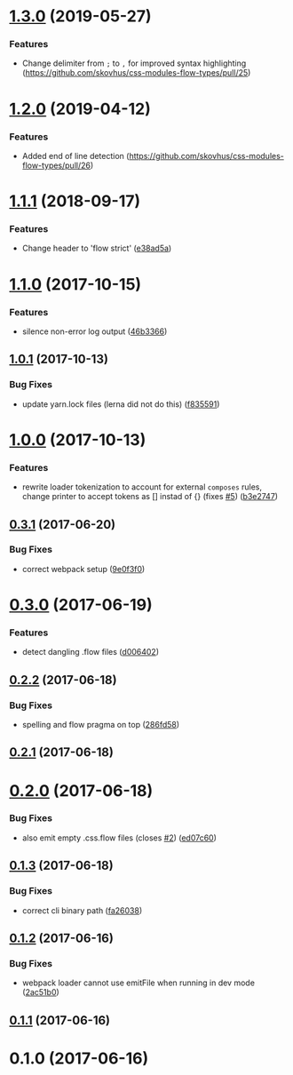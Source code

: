 <a name="1.3.0"></a>
# [1.3.0](https://github.com/skovhus/css-modules-flow-types/compare/v1.2.0...v1.3.0) (2019-05-27)

### Features
* Change delimiter from `;` to `,` for improved syntax highlighting (https://github.com/skovhus/css-modules-flow-types/pull/25)

<a name="1.2.0"></a>
# [1.2.0](https://github.com/skovhus/css-modules-flow-types/compare/v1.1.1...v1.2.0) (2019-04-12)

### Features
* Added end of line detection (https://github.com/skovhus/css-modules-flow-types/pull/26)


<a name="1.1.1"></a>
# [1.1.1](https://github.com/skovhus/css-modules-flow-types/compare/v1.1.0...v1.1.1) (2018-09-17)

### Features
* Change header to 'flow strict' ([e38ad5a](https://github.com/skovhus/css-modules-flow-types/commit/e38ad5a))



<a name="1.1.0"></a>
# [1.1.0](https://github.com/skovhus/css-modules-flow-types/compare/v1.0.1...v1.1.0) (2017-10-15)


### Features

* silence non-error log output ([46b3366](https://github.com/skovhus/css-modules-flow-types/commit/46b3366))



<a name="1.0.1"></a>
## [1.0.1](https://github.com/skovhus/css-modules-flow-types/compare/v1.0.0...v1.0.1) (2017-10-13)


### Bug Fixes

* update yarn.lock files (lerna did not do this) ([f835591](https://github.com/skovhus/css-modules-flow-types/commit/f835591))



<a name="1.0.0"></a>
# [1.0.0](https://github.com/skovhus/css-modules-flow-types/compare/v0.3.1...v1.0.0) (2017-10-13)


### Features

* rewrite loader tokenization to account for external `composes` rules, change printer to accept tokens as [] instad of {} (fixes [#5](https://github.com/skovhus/css-modules-flow-types/issues/5)) ([b3e2747](https://github.com/skovhus/css-modules-flow-types/commit/b3e2747))



<a name="0.3.1"></a>
## [0.3.1](https://github.com/skovhus/css-modules-flow-types/compare/v0.3.0...v0.3.1) (2017-06-20)


### Bug Fixes

* correct webpack setup ([9e0f3f0](https://github.com/skovhus/css-modules-flow-types/commit/9e0f3f0))



<a name="0.3.0"></a>
# [0.3.0](https://github.com/skovhus/css-modules-flow-types/compare/v0.2.2...v0.3.0) (2017-06-19)


### Features

* detect dangling .flow files ([d006402](https://github.com/skovhus/css-modules-flow-types/commit/d006402))



<a name="0.2.2"></a>
## [0.2.2](https://github.com/skovhus/css-modules-flow-types/compare/v0.2.1...v0.2.2) (2017-06-18)


### Bug Fixes

* spelling and flow pragma on top ([286fd58](https://github.com/skovhus/css-modules-flow-types/commit/286fd58))



<a name="0.2.1"></a>
## [0.2.1](https://github.com/skovhus/css-modules-flow-types/compare/v0.2.0...v0.2.1) (2017-06-18)



<a name="0.2.0"></a>
# [0.2.0](https://github.com/skovhus/css-modules-flow-types/compare/v0.1.3...v0.2.0) (2017-06-18)


### Bug Fixes

* also emit empty .css.flow files (closes [#2](https://github.com/skovhus/css-modules-flow-types/issues/2)) ([ed07c60](https://github.com/skovhus/css-modules-flow-types/commit/ed07c60))



<a name="0.1.3"></a>
## [0.1.3](https://github.com/skovhus/css-modules-flow-types/compare/v0.1.2...v0.1.3) (2017-06-18)


### Bug Fixes

* correct cli binary path ([fa26038](https://github.com/skovhus/css-modules-flow-types/commit/fa26038))



<a name="0.1.2"></a>
## [0.1.2](https://github.com/skovhus/css-modules-flow-types/compare/v0.1.1...v0.1.2) (2017-06-16)


### Bug Fixes

* webpack loader cannot use emitFile when running in dev mode ([2ac51b0](https://github.com/skovhus/css-modules-flow-types/commit/2ac51b0))



<a name="0.1.1"></a>
## [0.1.1](https://github.com/skovhus/css-modules-flow-types/compare/v0.1.0...v0.1.1) (2017-06-16)



<a name="0.1.0"></a>
# 0.1.0 (2017-06-16)



